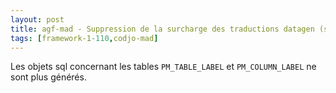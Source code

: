 ```yaml
---
layout: post
title: agf-mad - Suppression de la surcharge des traductions datagen (suite)
tags: [framework-1-110,codjo-mad]
---
```

Les objets sql concernant les tables ```PM_TABLE_LABEL``` et ```PM_COLUMN_LABEL``` ne sont plus générés.